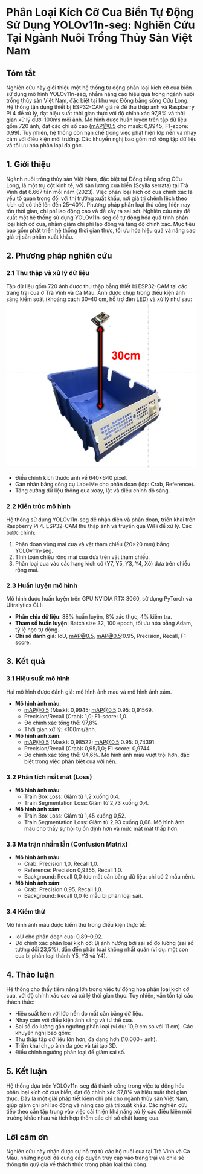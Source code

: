 # Phân Loại Kích Cỡ Cua Biển Tự Động Sử Dụng YOLOv11n-seg: Nghiên Cứu Tại Ngành Nuôi Trồng Thủy Sản Việt Nam

## Tóm tắt
Nghiên cứu này giới thiệu một hệ thống tự động phân loại kích cỡ cua biển sử dụng mô hình YOLOv11n-seg, nhằm nâng cao hiệu quả trong ngành nuôi trồng thủy sản Việt Nam, đặc biệt tại khu vực Đồng bằng sông Cửu Long. Hệ thống tận dụng thiết bị ESP32-CAM giá rẻ để thu thập ảnh và Raspberry Pi 4 để xử lý, đạt hiệu suất thời gian thực với độ chính xác 97,8% và thời gian xử lý dưới 100ms mỗi ảnh. Mô hình được huấn luyện trên tập dữ liệu gồm 720 ảnh, đạt các chỉ số cao (mAP@0.5 cho mask: 0,9945; F1-score: 0,99). Tuy nhiên, hệ thống còn hạn chế trong việc phát hiện lớp nền và nhạy cảm với điều kiện môi trường. Các khuyến nghị bao gồm mở rộng tập dữ liệu và tối ưu hóa phân loại đa góc.

## 1. Giới thiệu

Ngành nuôi trồng thủy sản Việt Nam, đặc biệt tại Đồng bằng sông Cửu Long, là một trụ cột kinh tế, với sản lượng cua biển (Scylla serrata) tại Trà Vinh đạt 6.667 tấn mỗi năm (2023). Việc phân loại kích cỡ cua chính xác là yếu tố quan trọng đối với thị trường xuất khẩu, nơi giá trị chênh lệch theo kích cỡ có thể lên đến 25–40%. Phương pháp phân loại thủ công hiện nay tốn thời gian, chi phí lao động cao và dễ xảy ra sai sót. Nghiên cứu này đề xuất một hệ thống sử dụng YOLOv11n-seg để tự động hóa quá trình phân loại kích cỡ cua, nhằm giảm chi phí lao động và tăng độ chính xác. Mục tiêu bao gồm phát triển hệ thống thời gian thực, tối ưu hóa hiệu quả và nâng cao giá trị sản phẩm xuất khẩu.

## 2. Phương pháp nghiên cứu

### 2.1 Thu thập và xử lý dữ liệu

Tập dữ liệu gồm 720 ảnh được thu thập bằng thiết bị ESP32-CAM tại các trang trại cua ở Trà Vinh và Cà Mau. Ảnh được chụp trong điều kiện ánh sáng kiểm soát (khoảng cách 30–40 cm, hỗ trợ đèn LED) và xử lý như sau:
![Setup](images/setup.png)
- Điều chỉnh kích thước ảnh về 640×640 pixel.
- Gán nhãn bằng công cụ LabelMe cho phân đoạn (lớp: Crab, Reference).
- Tăng cường dữ liệu thông qua xoay, lật và điều chỉnh độ sáng.

### 2.2 Kiến trúc mô hình

Hệ thống sử dụng YOLOv11n-seg để nhận diện và phân đoạn, triển khai trên Raspberry Pi 4. ESP32-CAM thu thập ảnh và truyền qua WiFi để xử lý. Các bước chính:

1. Phân đoạn vùng mai cua và vật tham chiếu (20×20 mm) bằng YOLOv11n-seg.
2. Tính toán chiều rộng mai cua dựa trên vật tham chiếu.
3. Phân loại cua vào các hạng kích cỡ (Y7, Y5, Y3, Y4, Xô) dựa trên chiều rộng mai.

### 2.3 Huấn luyện mô hình

Mô hình được huấn luyện trên GPU NVIDIA RTX 3060, sử dụng PyTorch và Ultralytics CLI:

- **Phân chia dữ liệu**: 88% huấn luyện, 8% xác thực, 4% kiểm tra.
- **Tham số huấn luyện**: Batch size 32, 100 epoch, tối ưu hóa bằng Adam, tỷ lệ học tự động.
- **Chỉ số đánh giá**: IoU, mAP@0.5, mAP@0.5:0.95, Precision, Recall, F1-score.

## 3. Kết quả

### 3.1 Hiệu suất mô hình

Hai mô hình được đánh giá: mô hình ảnh màu và mô hình ảnh xám.

- **Mô hình ảnh màu**:
  - mAP@0.5 (Mask): 0,9945; mAP@0.5:0.95: 0,91569.
  - Precision/Recall (Crab): 1,0; F1-score: 1,0.
  - Độ chính xác tổng thể: 97,8%.
  - Thời gian xử lý: &lt;100ms/ảnh.
- **Mô hình ảnh xám**:
  - mAP@0.5 (Mask): 0,98522; mAP@0.5:0.95: 0,74391.
  - Precision/Recall (Crab): 0,95/1,0; F1-score: 0,9744.
  - Độ chính xác tổng thể: 94,6%. Mô hình ảnh màu vượt trội hơn, đặc biệt trong việc phân biệt cua với nền.

### 3.2 Phân tích mất mát (Loss)

- **Mô hình ảnh màu**:
  - Train Box Loss: Giảm từ 1,2 xuống 0,4.
  - Train Segmentation Loss: Giảm từ 2,73 xuống 0,4.
- **Mô hình ảnh xám**:
  - Train Box Loss: Giảm từ 1,45 xuống 0,52.
  - Train Segmentation Loss: Giảm từ 2,93 xuống 0,68. Mô hình ảnh màu cho thấy sự hội tụ ổn định hơn và mức mất mát thấp hơn.

### 3.3 Ma trận nhầm lẫn (Confusion Matrix)

- **Mô hình ảnh màu**:
  - Crab: Precision 1,0, Recall 1,0.
  - Reference: Precision 0,9355, Recall 1,0.
  - Background: Recall 0,0 (do mất cân bằng dữ liệu: chỉ có 2 mẫu nền).
- **Mô hình ảnh xám**:
  - Crab: Precision 0,95, Recall 1,0.
  - Background: Recall 0,0 (6 mẫu bị phân loại sai).

### 3.4 Kiểm thử

Mô hình ảnh màu được kiểm thử trong điều kiện thực tế:

- IoU cho phân đoạn cua: 0,89–0,92.
- Độ chính xác phân loại kích cỡ: Bị ảnh hưởng bởi sai số đo lường (sai số tương đối 23,5%), dẫn đến phân loại không nhất quán (ví dụ: một con cua bị phân loại thành Y5, Y3 và Y4).

## 4. Thảo luận

Hệ thống cho thấy tiềm năng lớn trong việc tự động hóa phân loại kích cỡ cua, với độ chính xác cao và xử lý thời gian thực. Tuy nhiên, vẫn tồn tại các thách thức:

- Hiệu suất kém với lớp nền do mất cân bằng dữ liệu.
- Nhạy cảm với điều kiện ánh sáng và tư thế cua.
- Sai số đo lường gần ngưỡng phân loại (ví dụ: 10,9 cm so với 11 cm). Các khuyến nghị bao gồm:
- Thu thập tập dữ liệu lớn hơn, đa dạng hơn (10.000+ ảnh).
- Triển khai chụp ảnh đa góc và tái tạo 3D.
- Điều chỉnh ngưỡng phân loại để giảm sai số.

## 5. Kết luận

Hệ thống dựa trên YOLOv11n-seg đã thành công trong việc tự động hóa phân loại kích cỡ cua biển, đạt độ chính xác 97,8% và hiệu suất thời gian thực. Đây là một giải pháp tiết kiệm chi phí cho ngành thủy sản Việt Nam, giúp giảm chi phí lao động và nâng cao giá trị xuất khẩu. Các nghiên cứu tiếp theo cần tập trung vào việc cải thiện khả năng xử lý các điều kiện môi trường khác nhau và tích hợp thêm các chỉ số chất lượng cua.

## Lời cảm ơn

Nghiên cứu này nhận được sự hỗ trợ từ các hộ nuôi cua tại Trà Vinh và Cà Mau, những người đã cung cấp quyền truy cập vào trang trại và chia sẻ thông tin quý giá về thách thức trong phân loại thủ công.